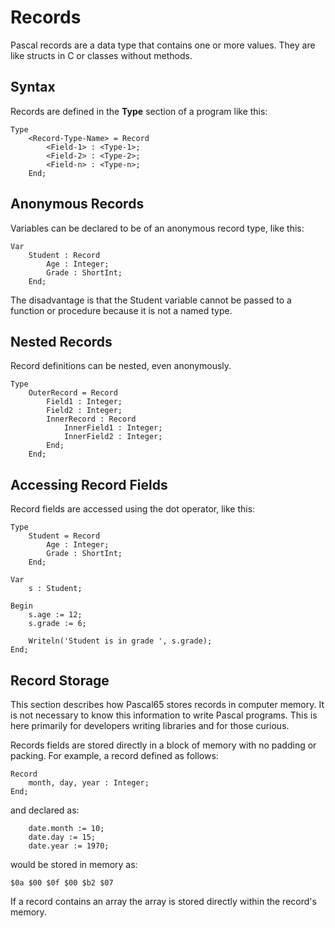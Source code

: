 # Records

Pascal records are a data type that contains one or more values.  They are like structs in C or classes without methods.

## Syntax

Records are defined in the **Type** section of a program like this:

```
Type
    <Record-Type-Name> = Record
        <Field-1> : <Type-1>;
        <Field-2> : <Type-2>;
        <Field-n> : <Type-n>;
    End;
```

## Anonymous Records

Variables can be declared to be of an anonymous record type, like this:

```
Var
    Student : Record
        Age : Integer;
        Grade : ShortInt;
    End;
```

The disadvantage is that the Student variable cannot be passed to a function or procedure because it is not a named type.

## Nested Records

Record definitions can be nested, even anonymously.

```
Type
    OuterRecord = Record
        Field1 : Integer;
        Field2 : Integer;
        InnerRecord : Record
            InnerField1 : Integer;
            InnerField2 : Integer;
        End;
    End;
```

## Accessing Record Fields

Record fields are accessed using the dot operator, like this:

```
Type
    Student = Record
        Age : Integer;
        Grade : ShortInt;
    End;

Var
    s : Student;

Begin
    s.age := 12;
    s.grade := 6;

    Writeln('Student is in grade ', s.grade);
End;
```

## Record Storage

This section describes how Pascal65 stores records in computer memory.  It is not
necessary to know this information to write Pascal programs.  This is here
primarily for developers writing libraries and for those curious.

Records fields are stored directly in a block of memory with no padding or
packing.  For example, a record defined as follows:

```
Record
    month, day, year : Integer;
End;
```

and declared as:

```
    date.month := 10;
    date.day := 15;
    date.year := 1970;
```

would be stored in memory as:

```
$0a $00 $0f $00 $b2 $07
```

If a record contains an array the array is stored directly within the record's
memory.
